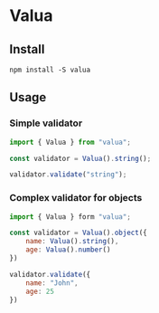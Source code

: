 # Valua

## Install

`npm install -S valua`

## Usage

### Simple validator

```js
import { Valua } from "valua";

const validator = Valua().string();

validator.validate("string");
```
### Complex validator for objects

```js
import { Valua } form "valua";

const validator = Valua().object({
    name: Valua().string(),
    age: Valua().number()
})

validator.validate({
    name: "John",
    age: 25
})
```